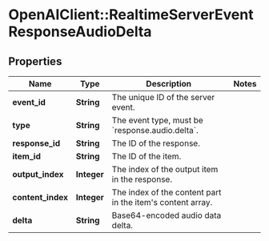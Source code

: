 # OpenAIClient::RealtimeServerEventResponseAudioDelta

## Properties
Name | Type | Description | Notes
------------ | ------------- | ------------- | -------------
**event_id** | **String** | The unique ID of the server event. | 
**type** | **String** | The event type, must be &#x60;response.audio.delta&#x60;. | 
**response_id** | **String** | The ID of the response. | 
**item_id** | **String** | The ID of the item. | 
**output_index** | **Integer** | The index of the output item in the response. | 
**content_index** | **Integer** | The index of the content part in the item&#x27;s content array. | 
**delta** | **String** | Base64-encoded audio data delta. | 

